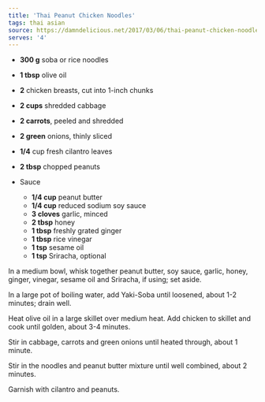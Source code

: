```yaml
---
title: 'Thai Peanut Chicken Noodles'
tags: thai asian
source: https://damndelicious.net/2017/03/06/thai-peanut-chicken-noodles/
serves: '4'
---
```


- **300 g** soba or rice noodles
- **1 tbsp** olive oil
- **2** chicken breasts, cut into 1-inch chunks
- **2 cups** shredded cabbage
- **2 carrots**, peeled and shredded
- **2 green** onions, thinly sliced
- **1/4** cup fresh cilantro leaves
- **2 tbsp** chopped peanuts

- Sauce
  - **1/4 cup** peanut butter
  - **1/4 cup** reduced sodium soy sauce
  - **3 cloves** garlic, minced
  - **2 tbsp** honey
  - **1 tbsp** freshly grated ginger
  - **1 tbsp** rice vinegar
  - **1 tsp** sesame oil
  - **1 tsp** Sriracha, optional

In a medium bowl, whisk together peanut butter, soy sauce, garlic, honey, ginger, vinegar, sesame oil and Sriracha, if using; set aside.

In a large pot of boiling water, add Yaki-Soba until loosened, about 1-2 minutes; drain well.

Heat olive oil in a large skillet over medium heat. Add chicken to skillet and cook until golden, about 3-4 minutes.

Stir in cabbage, carrots and green onions until heated through, about 1 minute.

Stir in the noodles and peanut butter mixture until well combined, about 2 minutes.

Garnish with cilantro and peanuts.
